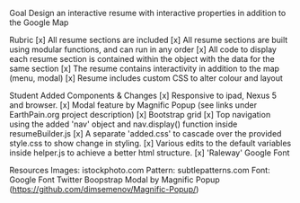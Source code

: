 
Goal
	Design an interactive resume with interactive properties in addition to the Google Map

Rubric
	[x] All resume sections are included
	[x] All resume sections are built using modular functions, and can run in any order
	[x] All code to display each resume section is contained within the object with the data for the same section
	[x] The resume contains interactivity in addition to the map (menu, modal)
	[x] Resume includes custom CSS to alter colour and layout

Student Added Components & Changes
	[x] Responsive to ipad, Nexus 5 and browser.
	[x] Modal feature by Magnific Popup (see links under EarthPain.org project description)
	[x] Bootstrap grid
	[x] Top navigation using the added 'nav' object and nav.display() function inside resumeBuilder.js
	[x] A separate 'added.css' to cascade over the provided style.css to show change in styling.
	[x] Various edits to the default variables inside helper.js to achieve a better html structure.
	[x] 'Raleway' Google Font

Resources
	Images: istockphoto.com
	Pattern: subtlepatterns.com
	Font: Google Font
	Twitter Boopstrap
	Modal by Magnific Popup (https://github.com/dimsemenov/Magnific-Popup/)

